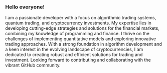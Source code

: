 ### Hello everyone!

I am a passionate developer with a focus on algorithmic trading systems, quantum trading, and cryptocurrency investments. My expertise lies in developing cutting-edge strategies and solutions for the financial markets, combining my knowledge of programming and finance. I thrive on the challenges of implementing quantitative models and exploring innovative trading approaches. With a strong foundation in algorithm development and a keen interest in the evolving landscape of cryptocurrencies, I am dedicated to creating robust and efficient solutions for trading and investment. Looking forward to contributing and collaborating with the vibrant GitHub community.

<!--
**tapiskarev/tapiskarev** is a ✨ _special_ ✨ repository because its `README.md` (this file) appears on your GitHub profile.

Here are some ideas to get you started:

- 🔭 I’m currently working on ...
- 🌱 I’m currently learning ...
- 👯 I’m looking to collaborate on ...
- 🤔 I’m looking for help with ...
- 💬 Ask me about ...
- 📫 How to reach me: ...
- 😄 Pronouns: ...
- ⚡ Fun fact: ...
-->
